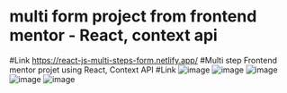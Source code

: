 # multi form project from frontend mentor - React, context api

#Link
https://react-js-multi-steps-form.netlify.app/
#Multi step Frontend mentor projet using React, Context API
#Link
![image](https://user-images.githubusercontent.com/25538870/206357104-e69612e0-f566-4f12-925d-b2e220393ed0.png)
![image](https://user-images.githubusercontent.com/25538870/206357137-b9571391-76ba-455e-a6a8-6251f17cd7db.png)
![image](https://user-images.githubusercontent.com/25538870/206357171-7c5c4796-9ff0-482f-a70b-6656b2e64547.png)
![image](https://user-images.githubusercontent.com/25538870/206357192-cb24cd5e-bf76-4a93-8358-67e81d55ed48.png)
![image](https://user-images.githubusercontent.com/25538870/206357224-f7814203-b6b9-4c1f-b632-3ef986d6898d.png)

